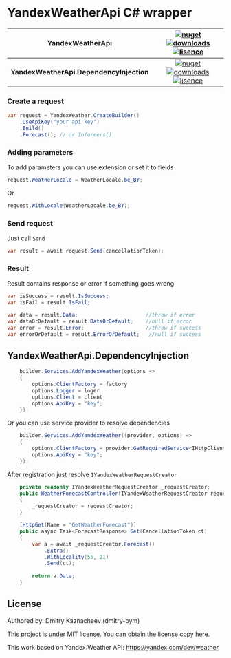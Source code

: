 # YandexWeatherApi C# wrapper
| YandexWeatherApi |  [![nuget](https://img.shields.io/nuget/v/YandexWeatherApi?style=flat-square)](https://www.nuget.org/packages/YandexWeatherApi) [![downloads](https://img.shields.io/nuget/dt/YandexWeatherApi?style=flat-square)](https://www.nuget.org/packages/YandexWeatherApi) [![lisence](https://img.shields.io/badge/lisence-MIT-green?style=flat-square)](https://github.com/dmitry-bym/YandexWeatherApi/blob/master/LICENSE) |
| ------------- |:-------------:|
| __YandexWeatherApi.DependencyInjection__ | [![nuget](https://img.shields.io/nuget/v/YandexWeatherApi.DependencyInjection?style=flat-square)](https://www.nuget.org/packages/YandexWeatherApi.DependencyInjection) [![downloads](https://img.shields.io/nuget/dt/YandexWeatherApi.DependencyInjection?style=flat-square)](https://www.nuget.org/packages/YandexWeatherApi.DependencyInjection) [![lisence](https://img.shields.io/badge/lisence-MIT-green?style=flat-square)](https://github.com/dmitry-bym/YandexWeatherApi/blob/master/LICENSE) |

### Create a request

```c#
var request = YandexWeather.CreateBuilder()
    .UseApiKey("your api key")
    .Build()
    .Forecast(); // or Informers()
```

### Adding parameters
To add parameters you can use extension or set it to fields
```c#
request.WeatherLocale = WeatherLocale.be_BY;
```
Or
```c#
request.WithLocale(WeatherLocale.be_BY);
```
    
### Send request
Just call `Send`
```c#
var result = await request.Send(cancellationToken);
```

### Result
Result contains response or error if something goes wrong
```c#
var isSuccess = result.IsSuccess;
var isFail = result.IsFail;

var data = result.Data;                      //throw if error
var dataOrDefault = result.DataOrDefault;    //null if error
var error = result.Error;                    //throw if success 
var errorOrDefault = result.ErrorOrDefault;   //null if success 
```

## YandexWeatherApi.DependencyInjection

```c#
    builder.Services.AddYandexWeather(options =>
    {
        options.ClientFactory = factory
        options.Logger = loger
        options.Client = client
        options.ApiKey = "key";
    });
```
Or you can use service provider to resolve dependencies
```c#
    builder.Services.AddYandexWeather((provider, options) =>
    {
        options.ClientFactory = provider.GetRequiredService<IHttpClientFactory>();
        options.ApiKey = "key";
    });
```
After registration just resolve `IYandexWeatherRequestCreator`
```c#
    private readonly IYandexWeatherRequestCreator _requestCreator;
    public WeatherForecastController(IYandexWeatherRequestCreator requestCreator)
    {
        _requestCreator = requestCreator;
    }

    [HttpGet(Name = "GetWeatherForecast")]
    public async Task<ForecastResponse> Get(CancellationToken ct)
    {
        var a = await _requestCreator.Forecast()
            .Extra()
            .WithLocality(55, 21)
            .Send(ct);
        
        return a.Data;
    }
```

## License

Authored by: Dmitry Kaznacheev (dmitry-bym)

This project is under MIT license. You can obtain the license copy [here](https://github.com/dmitry-bym/YandexWeatherApi/blob/master/LICENSE).

This work based on Yandex.Weather API: https://yandex.com/dev/weather
